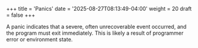 +++
title = 'Panics'
date = '2025-08-27T08:13:49-04:00'
weight = 20
draft = false
+++

A panic indicates that a severe, often unrecoverable event occurred, and the program must exit immediately. This is likely a result of programmer error or environment state.